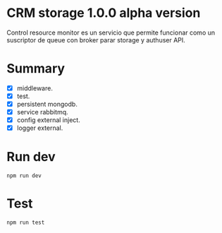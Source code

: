 CRM storage 1.0.0 alpha version
======================

Control resource monitor es un servicio que permite funcionar como un suscriptor de queue con broker parar storage y authuser API.

# Summary

- [x] middleware.
- [x] test.
- [x] persistent mongodb.
- [x] service rabbitmq.
- [x] config external inject.
- [x] logger external.

# Run dev

```
npm run dev

```

# Test

```
npm run test

```